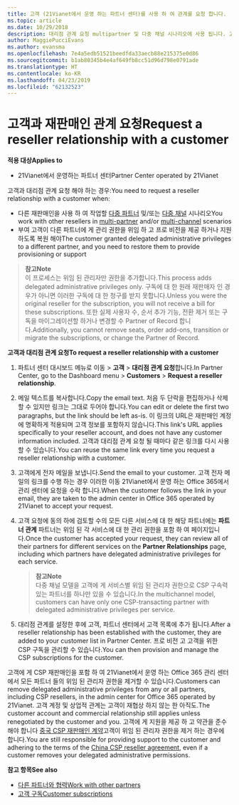 ```yaml
---
title: 고객 (21Vianet에서 운영 하는 파트너 센터)를 사용 하 여 관계를 요청 합니다.
ms.topic: article
ms.date: 10/29/2018
description: 대리점 관계 요청 multipartner 및 다중 채널 시나리오에 사용 됩니다. 고객이 위임된 관리자 권한을 제거하여 프로비전 또는 지원을 제공하기 위해 복원해야 할 경우에도 유용합니다
author: MaggiePucciEvans
ms.author: evansma
ms.openlocfilehash: 7e4a5edb51521beedfda33aecb88e215375e0d86
ms.sourcegitcommit: b1ab80345b4e4af649fb8cc51d96d798e0791ade
ms.translationtype: HT
ms.contentlocale: ko-KR
ms.lasthandoff: 04/23/2019
ms.locfileid: "62132523"
---
```

# <a name="request-a-reseller-relationship-with-a-customer"></a><span data-ttu-id="0e9cd-104">고객과 재판매인 관계 요청</span><span class="sxs-lookup"><span data-stu-id="0e9cd-104">Request a reseller relationship with a customer</span></span>

<span data-ttu-id="0e9cd-105">**적용 대상**</span><span class="sxs-lookup"><span data-stu-id="0e9cd-105">**Applies to**</span></span>

-   <span data-ttu-id="0e9cd-106">21Vianet에서 운영하는 파트너 센터</span><span class="sxs-lookup"><span data-stu-id="0e9cd-106">Partner Center operated by 21Vianet</span></span>

<span data-ttu-id="0e9cd-107">고객과 대리점 관계 요청 해야 하는 경우:</span><span class="sxs-lookup"><span data-stu-id="0e9cd-107">You need to request a reseller relationship with a customer when:</span></span>

-   <span data-ttu-id="0e9cd-108">다른 재판매인을 사용 하 여 작업할 [다중 파트너](multipartner.md) 및/또는 [다중 채널](multichannel.md) 시나리오</span><span class="sxs-lookup"><span data-stu-id="0e9cd-108">You work with other resellers in [multi-partner](multipartner.md) and/or [multi-channel](multichannel.md) scenarios</span></span>
-   <span data-ttu-id="0e9cd-109">부여 고객이 다른 파트너에 게 관리 권한을 위임 하 고 프로 비전을 제공 하거나 지원 하도록 복원 해야</span><span class="sxs-lookup"><span data-stu-id="0e9cd-109">The customer granted delegated administrative privileges to a different partner, and you need to restore them to provide provisioning or support</span></span>

><span data-ttu-id="0e9cd-110">**참고**</span><span class="sxs-lookup"><span data-stu-id="0e9cd-110">**Note**</span></span><br> <span data-ttu-id="0e9cd-111">이 프로세스는 위임 된 관리자만 권한을 추가합니다.</span><span class="sxs-lookup"><span data-stu-id="0e9cd-111">This process adds delegated administrative privileges only.</span></span> <span data-ttu-id="0e9cd-112">구독에 대 한 원래 재판매자 인 경우가 아니면 이러한 구독에 대 한 청구를 받지 못합니다.</span><span class="sxs-lookup"><span data-stu-id="0e9cd-112">Unless you were the original reseller for the subscription, you will not receive a bill for these subscriptions.</span></span> <span data-ttu-id="0e9cd-113">또한 실제 사용자 수, 순서 추가 기능, 전환 제거 또는 구독을 마이그레이션할 하거나 변경할 수 Partner of Record 합니다.</span><span class="sxs-lookup"><span data-stu-id="0e9cd-113">Additionally, you cannot remove seats, order add-ons, transition or migrate the subscriptions, or change the Partner of Record.</span></span>

<a href="" id="requestarelationship"></a>
<span data-ttu-id="0e9cd-114">**고객과 대리점 관계 요청**</span><span class="sxs-lookup"><span data-stu-id="0e9cd-114">**To request a reseller relationship with a customer**</span></span>

1.  <span data-ttu-id="0e9cd-115">파트너 센터 대시보드 메뉴로 이동 &gt; **고객** &gt; **대리점 관계 요청**합니다.</span><span class="sxs-lookup"><span data-stu-id="0e9cd-115">In Partner Center, go to the Dashboard menu &gt; **Customers** &gt; **Request a reseller relationship**.</span></span>
2.  <span data-ttu-id="0e9cd-116">메일 텍스트를 복사합니다.</span><span class="sxs-lookup"><span data-stu-id="0e9cd-116">Copy the email text.</span></span> <span data-ttu-id="0e9cd-117">처음 두 단락을 편집하거나 삭제할 수 있지만 링크는 그대로 두어야 합니다.</span><span class="sxs-lookup"><span data-stu-id="0e9cd-117">You can edit or delete the first two paragraphs, but the link should be left as-is.</span></span> <span data-ttu-id="0e9cd-118">이 링크의 URL은 재판매인 계정에 명확하게 적용되며 고객 정보를 포함하지 않습니다.</span><span class="sxs-lookup"><span data-stu-id="0e9cd-118">This link's URL applies specifically to your reseller account, and does not have any customer information included.</span></span> <span data-ttu-id="0e9cd-119">고객과 대리점 관계 요청 될 때마다 같은 링크를 다시 사용할 수 있습니다.</span><span class="sxs-lookup"><span data-stu-id="0e9cd-119">You can reuse the same link every time you request a reseller relationship with a customer.</span></span>
3.  <span data-ttu-id="0e9cd-120">고객에게 전자 메일을 보냅니다.</span><span class="sxs-lookup"><span data-stu-id="0e9cd-120">Send the email to your customer.</span></span> <span data-ttu-id="0e9cd-121">고객 전자 메일의 링크를 수행 하는 경우 이러한 이동 21Vianet에서 운영 하는 Office 365에서 관리 센터에 요청을 수락 합니다.</span><span class="sxs-lookup"><span data-stu-id="0e9cd-121">When the customer follows the link in your email, they are taken to the admin center in Office 365 operated by 21Vianet to accept your request.</span></span>
4.  <span data-ttu-id="0e9cd-122">고객 요청에 동의 하에 검토할 수의 모든 다른 서비스에 대 한 해당 파트너에는 **파트너 관계** 파트너는 위임 된 각 서비스에 대 한 관리 권한을 포함 하 여 페이지입니다.</span><span class="sxs-lookup"><span data-stu-id="0e9cd-122">Once the customer has accepted your request, they can review all of their partners for different services on the **Partner Relationships** page, including which partners have delegated administrative privileges for each service.</span></span>

    ><span data-ttu-id="0e9cd-123">**참고**</span><span class="sxs-lookup"><span data-stu-id="0e9cd-123">**Note**</span></span><br> <span data-ttu-id="0e9cd-124">다중 채널 모델을 고객에 게 서비스별 위임 된 관리자 권한으로 CSP 구속력 있는 파트너를 하나만 있을 수 있습니다.</span><span class="sxs-lookup"><span data-stu-id="0e9cd-124">In the multichannel model, customers can have only one CSP-transacting partner with delegated administrative privileges per service.</span></span> 
    
5.  <span data-ttu-id="0e9cd-125">대리점 관계를 설정한 후에 고객, 파트너 센터에서 고객 목록에 추가 됩니다.</span><span class="sxs-lookup"><span data-stu-id="0e9cd-125">After a reseller relationship has been established with the customer, they are added to your customer list in Partner Center.</span></span> <span data-ttu-id="0e9cd-126">프로 비전 고 고객을 위한 CSP 구독을 관리할 수 있습니다.</span><span class="sxs-lookup"><span data-stu-id="0e9cd-126">You can then provision and manage the CSP subscriptions for the customer.</span></span>

<span data-ttu-id="0e9cd-127">고객에 게 CSP 재판매인을 포함 하 여 21Vianet에서 운영 하는 Office 365 관리 센터에서 모든 파트너 들의 위임 된 관리자 권한을 제거할 수 있습니다.</span><span class="sxs-lookup"><span data-stu-id="0e9cd-127">Customers can remove delegated administrative privileges from any or all partners, including CSP resellers, in the admin center for Office 365 operated by 21Vianet.</span></span> <span data-ttu-id="0e9cd-128">고객 계정 및 상업적 관계는 고객이 재협상 하지 않는 한 아직도.</span><span class="sxs-lookup"><span data-stu-id="0e9cd-128">The customer account and commercial relationship still applies unless renegotiated by the customer and you.</span></span> <span data-ttu-id="0e9cd-129">고객에 게 지원을 제공 하 고 약관을 준수 해야 합니다 [중국 CSP 재판매인 계약](https://www.21vbluecloud.com/office365/ResellerAgr/)고객이 위임 된 관리자 권한을 제거 하는 경우에 합니다.</span><span class="sxs-lookup"><span data-stu-id="0e9cd-129">You are still responsible for providing support to the customer and adhering to the terms of the [China CSP reseller agreement](https://www.21vbluecloud.com/office365/ResellerAgr/), even if a customer removes your delegated administrative permissions.</span></span> 

<span data-ttu-id="0e9cd-130">**참고 항목**</span><span class="sxs-lookup"><span data-stu-id="0e9cd-130">**See also**</span></span>

-   [<span data-ttu-id="0e9cd-131">다른 파트너와 협력</span><span class="sxs-lookup"><span data-stu-id="0e9cd-131">Work with other partners</span></span>](work-with-other-partners.md)
-   [<span data-ttu-id="0e9cd-132">고객 구독</span><span class="sxs-lookup"><span data-stu-id="0e9cd-132">Customer subscriptions</span></span>](customer-subscriptions.md)

 

 




